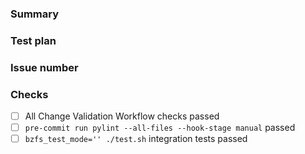 ### Summary

<!-- Please give a short summary of the change and the problem this solves. -->

### Test plan

<!-- Please explain how this was tested -->

### Issue number

<!-- For example: "Fixes #1234" or "Closes #1234" -->

### Checks

- [ ] All Change Validation Workflow checks passed
- [ ] `pre-commit run pylint --all-files --hook-stage manual` passed
- [ ] `bzfs_test_mode='' ./test.sh` integration tests passed
